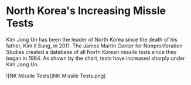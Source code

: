 # North Korea's Increasing Missle Tests #
Kim Jong Un has been the leader of North Korea since the death of his father, Kim Il Sung, in 2011. The James Martin Center for Nonproliferation Studies created a database of all North Korean missile tests since they began in 1984. As shown by the chart, tests have increased sharply under Kim Jong Un. 

![NK Missile Tests](NK Missile Tests.png)
